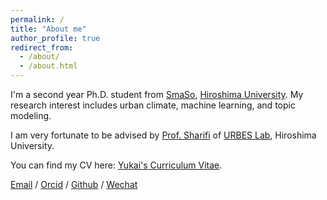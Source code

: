 ```yaml
---
permalink: /
title: "About me"
author_profile: true
redirect_from: 
  - /about/
  - /about.html
---
```


I'm a second year Ph.D. student from [SmaSo](https://www.hiroshima-u.ac.jp/en/smart_society), [Hiroshima University](https://www.hiroshima-u.ac.jp/en). My research interest includes urban climate, machine learning, and topic modeling.

I am very fortunate to be advised by [Prof. Sharifi](https://seeds.office.hiroshima-u.ac.jp/profile/en.a63149f0ebc98d0e520e17560c007669.html) of [URBES Lab](https://sites.google.com/view/asharifi/home), Hiroshima University. 

You can find my CV here: [Yukai's Curriculum Vitae](../assets/Curriculum_Vitae_2.pdf).

[Email](mailto:d233392@hiroshima-u.ac.jp) / [Orcid](https://orcid.org/0000-0001-8483-9601) / [Github](https://github.com/EricJin73) / [Wechat](../images/wechat.jpg)
